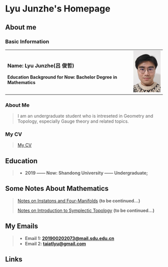 # Lyu Junzhe's Homepage
## About me
### Basic Information
<table border="0">
  <tr>
    <td width="80%">
      <h3>Name: Lyu Junzhe(吕 俊哲)</h3>
      <p><b>Education Background for Now: Bachelor Degree in Mathematics</b></p>
    </td>
    <td width="20%">
      <img src="/Lyu.jpg" width="100%"> 
    </td>
  </tr>
</table>

### About Me
> I am an undergraduate student who is intreseted in Geometry and Topology, especially Gauge theory and related topics.

### My CV
> [My CV](/CV.pdf)

## Education

> + **2019 —— Now: Shandong University —— Undergraduate;**


## Some Notes About Mathematics
> [Notes on Instatons and Four-Manifolds](/NotesonUhlenbeck.pdf) **(to be continued...)**
> 
> [Notes on Introduction to Symplectic Topology](/NoteonMcduff.pdf) **(to be continued...)**

## My Emails
> + **Email 1: 201900202073@mail.sdu.edu.cn**
> + **Email 2: taiatlyu@gmail.com**

## Links

